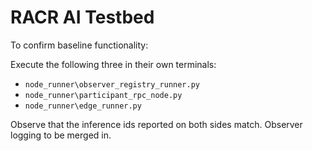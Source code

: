 # RACR AI Testbed
To confirm baseline functionality:

Execute the following three in their own terminals:

- `node_runner\observer_registry_runner.py`
- `node_runner\participant_rpc_node.py`
- `node_runner\edge_runner.py`

Observe that the inference ids reported on both sides match. Observer logging to be merged in.

